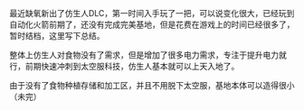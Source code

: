 最近缺氧新出了仿生人DLC，第一时间入手玩了一把，可以说变化很大，已经玩到自动化火箭前期了，还没有完成完美基地，但是花费在游戏上的时间已经很多了，暂时结档，这里写下总结。

整体上仿生人对食物没有了需求，但是增加了很多电力需求，专注于提升电力就行，前期快速冲刺到太空服科技，仿生人基本就可以上天入地了。

由于没有了食物种植存储和加工区，并且不用脱下太空服，基地本体可以造得很小（未完）
